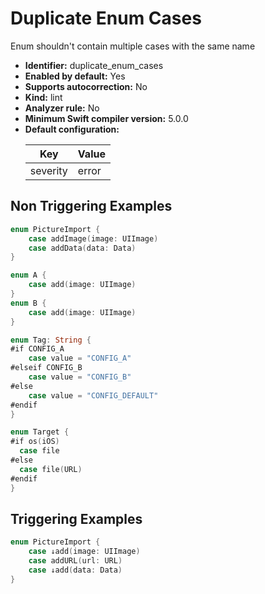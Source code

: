 # Duplicate Enum Cases

Enum shouldn't contain multiple cases with the same name

* **Identifier:** duplicate_enum_cases
* **Enabled by default:** Yes
* **Supports autocorrection:** No
* **Kind:** lint
* **Analyzer rule:** No
* **Minimum Swift compiler version:** 5.0.0
* **Default configuration:**
  <table>
  <thead>
  <tr><th>Key</th><th>Value</th></tr>
  </thead>
  <tbody>
  <tr>
  <td>
  severity
  </td>
  <td>
  error
  </td>
  </tr>
  </tbody>
  </table>

## Non Triggering Examples

```swift
enum PictureImport {
    case addImage(image: UIImage)
    case addData(data: Data)
}
```

```swift
enum A {
    case add(image: UIImage)
}
enum B {
    case add(image: UIImage)
}
```

```swift
enum Tag: String {
#if CONFIG_A
    case value = "CONFIG_A"
#elseif CONFIG_B
    case value = "CONFIG_B"
#else
    case value = "CONFIG_DEFAULT"
#endif
}
```

```swift
enum Target {
#if os(iOS)
  case file
#else
  case file(URL)
#endif
}
```

## Triggering Examples

```swift
enum PictureImport {
    case ↓add(image: UIImage)
    case addURL(url: URL)
    case ↓add(data: Data)
}
```